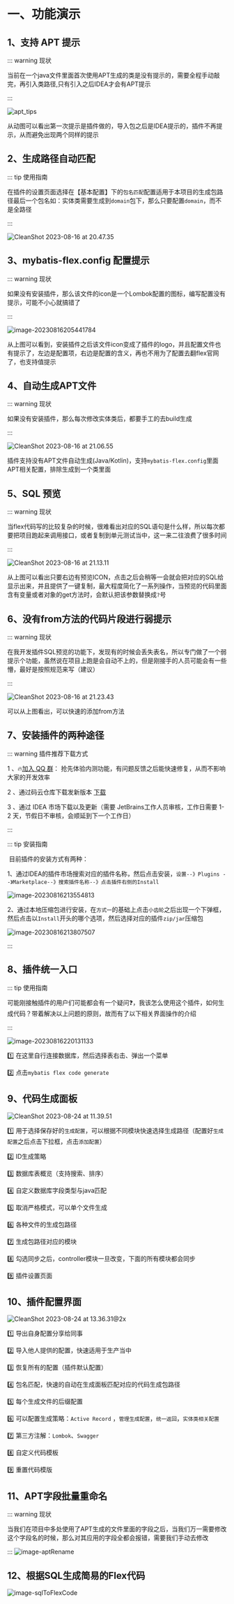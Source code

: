 # 一、功能演示

## 1、支持 APT 提示



::: warning 现状

当前在一个java文件里面首次使用APT生成的类是没有提示的，需要全程手动敲完，再引入类路径,只有引入之后IDEA才会有APT提示

 ::: 

![apt_tips](./assets/apt_tips-2187056.gif)

从动图可以看出第一次提示是插件做的，导入包之后是IDEA提示的，插件不再提示，从而避免出现两个同样的提示

## 2、生成路径自动匹配

::: tip 使用指南

在插件的设置页面选择在【基本配置】下的`包名匹配`配置适用于本项目的生成包路径最后一个包名如：实体类需要生成到`domain`包下，那么只要配置`domain`，而不是全路径

 ::: 

![CleanShot 2023-08-16 at 20.47.35](./assets/package.gif)

## 3、mybatis-flex.config 配置提示

::: warning 现状

如果没有安装插件，那么该文件的icon是一个Lombok配置的图标，编写配置没有提示，可能不小心就搞错了

 ::: 

![image-20230816205441784](./assets/image-20230816205441784.png)

从上图可以看到，安装插件之后该文件icon变成了插件的logo，并且配置文件也有提示了，左边是配置项，右边是配置的含义，再也不用为了配置去翻flex官网了，也支持值提示

## 4、自动生成APT文件

::: warning 现状

如果没有安装插件，那么每次修改实体类后，都要手工的去build生成

 ::: 

![CleanShot 2023-08-16 at 21.06.55](./assets/autoApt.gif)

插件支持没有APT文件自动生成(Java/Kotlin)，支持`mybatis-flex.config`里面APT相关配置，排除生成到一个类里面

## 5、SQL 预览

::: warning 现状

当flex代码写的比较复杂的时候，很难看出对应的SQL语句是什么样，所以每次都要把项目跑起来调用接口，或者复制到单元测试当中，这一来二往浪费了很多时间

 ::: 

![CleanShot 2023-08-16 at 21.13.11](./assets/sqlPreview.gif)

从上图可以看出只要右边有预览ICON，点击之后会稍等一会就会把对应的SQL给显示出来，并且提供了一键复制，最大程度简化了一系列操作，当预览的代码里面含有变量或者对象的get方法时，会默认把该参数替换成` ? `号

## 6、没有from方法的代码片段进行弱提示

::: warning 现状

在我开发插件SQL预览的功能下，发现有的时候会丢失表名，所以专门做了一个弱提示个功能，虽然说在项目上跑是会自动不上的，但是刚接手的人员可能会有一些懵，最好是按照规范来写（建议）

 ::: 

![CleanShot 2023-08-16 at 21.23.43](./assets/from.gif)

可以从上图看出，可以快速的添加from方法

## 7、安装插件的两种途径

::: warning  插件推荐下载方式

1 、🔥[加入 QQ 群](http://qm.qq.com/cgi-bin/qm/qr?_wv=1027&k=U0ufvKB9ogRAqBazz1Zxwkf_kMVJjeHB&authKey=wQC13%2Fj5Sr2c1ZaJg%2Fyz5LZNij%2FBK9D98C2OOf3thBFsV4gL6svCUNUPddCLC6cG&noverify=0&group_code=872707845)：   抢先体验内测功能，有问题反馈之后能快速修复，从而不影响大家的开发效率

2 、通过码云仓库下载发新版本 [下载](https://gitee.com/djxchi/mybatis-flex-code-gen)

3 、通过 IDEA 市场下载以及更新（需要 JetBrains工作人员审核，工作日需要 1-2 天，节假日不审核，会顺延到下一个工作日）

 ::: 

::: tip 安装指南

​		目前插件的安装方式有两种：

1、通过IDEA的插件市场搜索对应的插件名称，然后点击安装，`设置--》Plugins --》Marketplace--》搜索插件名称--》点击插件右侧的Install`

![image-20230816213554813](./assets/image-20230816213554813.png)

2、通过本地压缩包进行安装，在`方式一`的基础上点击`小齿轮`之后出现一个下弹框，然后点击以`Install`开头的哪个选项，然后选择对应的插件`zip/jar`压缩包

![image-20230816213807507](./assets/image-20230816213807507.png)

 ::: 





## 8、插件统一入口

::: tip 使用指南

可能刚接触插件的用户们可能都会有一个疑问❓，我该怎么使用这个插件，如何生成代码？带着解决以上问题的原则，故而有了以下相关界面操作的介绍

 ::: 

![image-20230816220131133](./assets/image-20230816220131133.png)

:one: 在这里自行连接数据库，然后选择表右击、弹出一个菜单

:two: 点击`mybatis flex code generate`

## 9、代码生成面板

![CleanShot 2023-08-24 at 11.39.51](./assets/create.png)

:one: 用于选择保存好的`生成配置`，可以根据不同模块快速选择生成路径（配置好`生成配置`之后点击下拉框，点击`添加配置`）

:two: ID生成策略

:three: 数据库表概览（支持搜索、排序）

:four: 自定义数据库字段类型与java匹配

:five: 取消严格模式，可以单个文件生成

:six: 各种文件的生成包路径

:seven: 生成包路径对应的模块

:eight: 勾选同步之后，controller模块一旦改变，下面的所有模块都会同步

:nine: 插件设置页面

## 10、插件配置界面

![CleanShot 2023-08-24 at 13.36.31@2x](./assets/settings.png)

:one: 导出自身配置分享给同事

:two: 导入他人提供的配置，快速适用于生产当中

:three: 恢复所有的配置（插件默认配置）

:four: 包名匹配，快速的自动在生成面板匹配对应的代码生成包路径

:five: 每个生成文件的后缀配置

:six: 可以配置生成策略：`Active Record` ，`管理生成配置`，`统一返回`，`实体类相关配置`

:seven: 第三方注解：`Lombok`、`Swagger`

:eight: 自定义代码模板

:nine: 重置代码模版

## 11、APT字段批量重命名

::: warning 现状

当我们在项目中多处使用了APT生成的文件里面的字段之后，当我们万一需要修改这个字段名的时候，那么对其应用的字段全都会报错，需要我们手动去修改

 :::
 ![image-aptRename](./assets/aptRename.gif)


## 12、根据SQL生成简易的Flex代码

![image-sqlToFlexCode](./assets/sqlToFlexCode.gif)